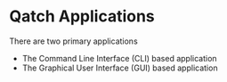 # Qatch Applications

There are two primary applications

* The Command Line Interface (CLI) based application
* The Graphical User Interface (GUI) based application